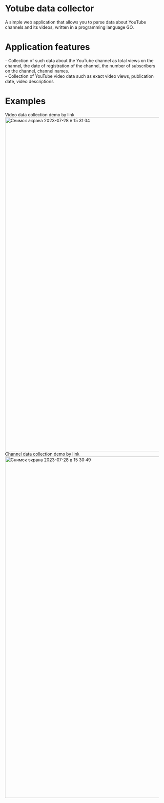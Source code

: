 <h1>Yotube data collector</h1>
A simple web application that allows you to parse data about YouTube channels and its videos, written in a programming language GO.
<h1>Application features</h1>
- Collection of such data about the YouTube channel as total views on the channel, the date of registration of the channel, the number of subscribers on the channel, channel names.<br>
- Collection of YouTube video data such as exact video views, publication date, video descriptions<br>
<h1>Examples</h1>
Video data collection demo by link<br>
<img width="1093" alt="Снимок экрана 2023-07-28 в 15 31 04" src="https://github.com/ilyag26/web-social-observer/assets/30949511/f722122f-b915-4674-a216-b4dac2945dca">
<br>
Channel data collection demo by link<br>
<img width="1117" alt="Снимок экрана 2023-07-28 в 15 30 49" src="https://github.com/ilyag26/web-social-observer/assets/30949511/88da52d8-257c-4ba7-9109-266afb4704dd">
